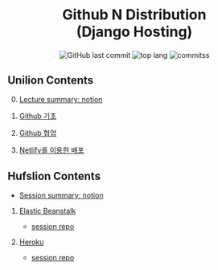 <h1 align="center">Github N Distribution<br>(Django Hosting)</h1>

<div align="center">
  <img alt="GitHub last commit" align="center"
    src="https://img.shields.io/github/last-commit/4923/Github_and_Distribution">
  <img alt="top lang" align="center" src="https://img.shields.io/github/languages/top/4923/Github_and_Distribution">
  <img alt="commitss" align="center" src="https://img.shields.io/github/repo-size/4923/Github_and_Distribution?color=blueviolet">
</div>

## Unilion Contents

0. [Lecture summary: notion](https://www.notion.so/4923i/GitHub-3dd465a963ee47c991c1e008b5a93e98)

1. [Github 기초](https://www.notion.so/Github-7ac081f873a24b1fa1a36412e2573522)

2. [Github 협업](https://www.notion.so/4923i/Github-8dbd8eb135f044f1a0c1b2c876d7cd96)

3. [Netlify를 이용한 배포](https://www.notion.so/4923i/Github-8dbd8eb135f044f1a0c1b2c876d7cd96)

## Hufslion Contents

* [Session summary: notion](https://www.notion.so/4923i/SERVER-6545433fe1bc47e9a73aa04ff3ceadc5)

1. [Elastic Beanstalk](https://www.notion.so/4923i/Elastic-Beanstalk-232182dff9624ef7ae59e2c2e861dbb5)
    * [session repo](https://github.com/Mulgyeol/2020-Django/blob/master/eb.md)

2. [Heroku](https://www.notion.so/4923i/Heroku-a89dbffff40a42b7a4b7cff58f3b05f5)
    * [session repo](https://github.com/Mulgyeol/2020-Django/blob/master/heroku.md)